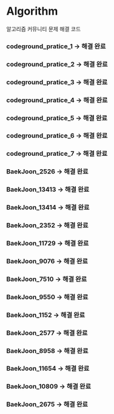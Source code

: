 ﻿# Algorithm
알고리즘 커뮤니티 문제 해결 코드

### codeground_pratice_1 -> 해결 완료

### codeground_pratice_2 -> 해결 완료

### codeground_pratice_3 -> 해결 완료

### codeground_pratice_4 -> 해결 완료

### codeground_pratice_5 -> 해결 완료

### codeground_pratice_6 -> 해결 완료

### codeground_pratice_7 -> 해결 완료

### BaekJoon_2526 -> 해결 완료

### BaekJoon_13413 -> 해결 완료

### BaekJoon_13414 -> 해결 완료

### BaekJoon_2352 -> 해결 완료

### BaekJoon_11729 -> 해결 완료

### BaekJoon_9076 -> 해결 완료

### BaekJoon_7510 -> 해결 완료

### BaekJoon_9550 -> 해결 완료

### BaekJoon_1152 -> 해결 완료

### BaekJoon_2577 -> 해결 완료

### BaekJoon_8958 -> 해결 완료

### BaekJoon_11654 -> 해결 완료

### BaekJoon_10809 -> 해결 완료

### BaekJoon_2675 -> 해결 완료